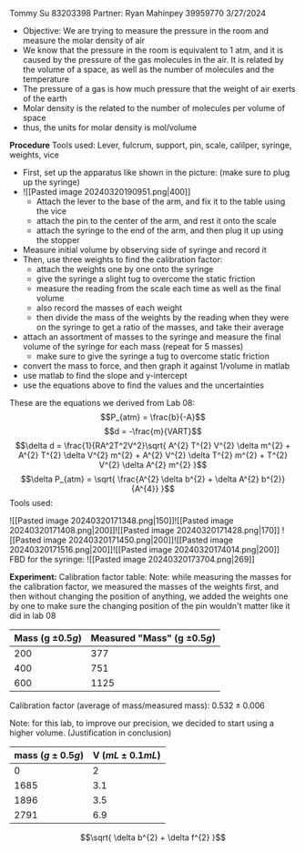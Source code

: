 Tommy Su 83203398
Partner: Ryan Mahinpey 39959770
3/27/2024

- Objective: We are trying to measure the pressure in the room and measure the molar density of air
- We know that the pressure in the room is equivalent to 1 atm, and it is caused by the pressure of the gas molecules in the air. It is related by the volume of a space, as well as the number of molecules and the temperature
- The pressure of a gas is how much pressure that the weight of air exerts of the earth
- Molar density is the related to the number of molecules per volume of space
- thus, the units for molar density is mol/volume


**Procedure**
Tools used: Lever, fulcrum, support, pin, scale, calilper, syringe, weights, vice
- First, set up the apparatus like shown in the picture: (make sure to plug up the syringe)
- ![[Pasted image 20240320190951.png|400]] 
	- Attach the lever to the base of the arm, and fix it to the table using the vice
	- attach the pin to the center of the arm, and rest it onto the scale
	- attach the syringe to the end of the arm, and then plug it up using the stopper
- Measure initial volume by observing side of syringe and record it
- Then, use three weights to find the calibration factor:
	- attach the weights one by one onto the syringe
	- give the syringe a slight tug to overcome the static friction
	- measure the reading from the scale each time as well as the final volume
	- also record the masses of each weight
	- then divide the mass of the weights by the reading when they were on the syringe to get a ratio of the masses, and take their average
- attach an assortment of masses to the syringe and measure the final volume of the syringe for each mass (repeat for 5 masses)
	- make sure to give the syringe a tug to overcome static friction
- convert the mass to force, and then graph it against 1/volume in matlab
- use matlab to find the slope and y-intercept
- use the equations above to find the values and the uncertainties

These are the equations we derived from Lab 08:
$$P_{atm} = \frac{b}{-A}$$
$$d = -\frac{m}{VART}$$
$$\delta d = \frac{1}{RA^2T^2V^2}\sqrt{ A^{2} T^{2} V^{2} \delta m^{2} + A^{2} T^{2} \delta V^{2} m^{2} + A^{2} V^{2} \delta T^{2} m^{2} + T^{2} V^{2} \delta A^{2} m^{2} }$$
$$\delta P_{atm} = \sqrt{ \frac{A^{2} \delta b^{2} + \delta A^{2} b^{2}}{A^{4}} }$$
Tools used:

![[Pasted image 20240320171348.png|150]]![[Pasted image 20240320171408.png|200]]![[Pasted image 20240320171428.png|170]]
![[Pasted image 20240320171450.png|200]]![[Pasted image 20240320171516.png|200]]![[Pasted image 20240320174014.png|200]]
FBD for the syringe:
![[Pasted image 20240320173704.png|269]]


**Experiment:**
Calibration factor table:
Note: while measuring the masses for the calibration factor, we measured the masses of the weights first, and then without changing the position of anything, we added the weights one by one to make sure the changing position of the pin wouldn't matter like it did in lab 08

| Mass (g $\pm 0.5g$) | Measured "Mass" (g $\pm 0.5g$) |
| ------------------- | ------------------------------ |
| 200                 | 377                            |
| 400                 | 751                            |
| 600                 | 1125                           |
Calibration factor (average of mass/measured mass): $0.532 \pm 0.006$

Note: for this lab, to improve our precision, we decided to start using a higher volume. (Justification in conclusion)

| **mass  ($g \pm 0.5g$)** | V ($mL \pm 0.1mL$) |
| ------------------------ | ------------------ |
| 0                        | 2                  |
| 1685                     | 3.1                |
| 1896                     | 3.5                |
| 2791                     | 6.9                |
$$\sqrt{ \delta b^{2} + \delta f^{2} }$$